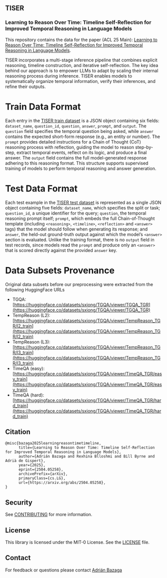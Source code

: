 ## TISER

### Learning to Reason Over Time: Timeline Self-Reflection for Improved Temporal Reasoning in Language Models

This repository contains the data for the paper (ACL 25 Main): [Learning to Reason Over Time: Timeline Self-Reflection for Improved Temporal Reasoning in Language Models](https://arxiv.org/pdf/2504.05258).

TISER incorporates a multi-stage inference pipeline that combines explicit reasoning, timeline construction, and iterative self-reflection. The key idea behind our approach is to empower LLMs to adapt by scaling their internal reasoning process during inference. TISER enables models to systematically organize temporal information, verify their inferences, and refine their outputs.

# Train Data Format

Each entry in the [TISER train dataset](data/TISER_train.json) is a JSON object containing six fields: `dataset_name`, `question_id`, `question`, `answer`, `prompt`, and `output`. The `question` field specifies the temporal question being asked, while `answer` contains the expected short-form response (e.g., an entity or number). The `prompt` provides detailed instructions for a Chain of Thought (CoT) reasoning process with reflection, guiding the model to reason step-by-step, extract temporal events, reflect on its logic, and produce a final answer. The `output` field contains the full model-generated response adhering to this reasoning format. This structure supports supervised training of models to perform temporal reasoning and answer generation.

# Test Data Format

Each test example in the [TISER test dataset](data/TISER_test.json) is represented as a single JSON object containing five fields: `dataset_name`, which specifies the split or task; `question_id`, a unique identifier for the query; `question`, the temporal reasoning prompt itself; `prompt`, which embeds the full Chain-of-Thought template (including `<reasoning>`, `<timeline>`, `<reflection>` and `<answer>` tags) that the model should follow when generating its response; and `answer`, the held-out ground-truth output against which the model’s `<answer>` section is evaluated. Unlike the training format, there is no `output` field in test records, since models read the `prompt` and produce only an `<answer>` that is scored directly against the provided `answer` key.

# Data Subsets Provenance

Original data subsets before our preprocessing were extracted from the following HuggingFace URLs

- TGQA: [https://huggingface.co/datasets/sxiong/TGQA/viewer/TGQA_TGR](https://huggingface.co/datasets/sxiong/TGQA/viewer/TGQA_TGR)
- TempReason (L2): [https://huggingface.co/datasets/sxiong/TGQA/viewer/TempReason_TGR/l2_train](https://huggingface.co/datasets/sxiong/TGQA/viewer/TempReason_TGR/l2_train)
- TempReason (L3): [https://huggingface.co/datasets/sxiong/TGQA/viewer/TempReason_TGR/l3_train](https://huggingface.co/datasets/sxiong/TGQA/viewer/TempReason_TGR/l3_train)
- TimeQA (easy): [https://huggingface.co/datasets/sxiong/TGQA/viewer/TimeQA_TGR/easy_train](https://huggingface.co/datasets/sxiong/TGQA/viewer/TimeQA_TGR/easy_train)
- TimeQA (hard): [https://huggingface.co/datasets/sxiong/TGQA/viewer/TimeQA_TGR/hard_train](https://huggingface.co/datasets/sxiong/TGQA/viewer/TimeQA_TGR/hard_train)

## Citation
```
@misc{bazaga2025learningreasontimetimeline,
      title={Learning to Reason Over Time: Timeline Self-Reflection for Improved Temporal Reasoning in Language Models}, 
      author={Adrián Bazaga and Rexhina Blloshmi and Bill Byrne and Adrià de Gispert},
      year={2025},
      eprint={2504.05258},
      archivePrefix={arXiv},
      primaryClass={cs.LG},
      url={https://arxiv.org/abs/2504.05258}, 
}
```

## Security

See [CONTRIBUTING](CONTRIBUTING.md#security-issue-notifications) for more information.

## License

This library is licensed under the MIT-0 License. See the [LICENSE](LICENSE)  file.

## Contact

For feedback or questions please contact [Adrián Bazaga](https://bazaga.ai/)